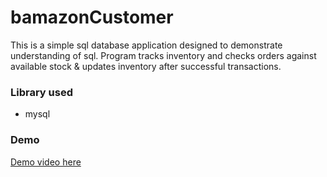 # bamazonCustomer

This is a simple sql database application designed to demonstrate understanding of sql. Program tracks inventory and checks orders against available stock & updates inventory after successful transactions.

### Library used
* mysql

### Demo
[Demo video here](https://youtu.be/tjvGhNyDqAU)
